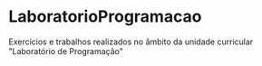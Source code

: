 # LaboratorioProgramacao
Exercícios e trabalhos realizados no âmbito da unidade curricular "Laboratório de Programação"
